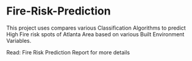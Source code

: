 # Fire-Risk-Prediction

This project uses compares various Classification Algorithms to predict High Fire risk spots of Atlanta Area based on various Built Environment Variables. 



Read: Fire Risk Prediction Report for more details
